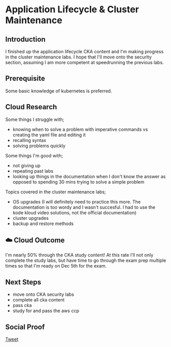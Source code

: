 
# Application Lifecycle & Cluster Maintenance

## Introduction

I finished up the application lifecycle CKA content and I'm making progress in the cluster maintenance labs. I hope that I'll move onto the security section, assuming I am more competent at speedrunning the previous labs.

## Prerequisite

Some basic knowledge of kubernetes is preferred.

## Cloud Research

Some things I struggle with;
- knowing when to solve a problem with imperative commands vs creating the yaml file and editing it
- recalling syntax
- solving problems quickly

Some things I'm good with;
- not giving up
- repeating past labs
- looking up things in the documentation when I don't know the answer as opposed to spending 30 mins trying to solve a simple problem


Topics covered in the cluster maintenance labs;
- OS upgrades (I will definitely need to practice this more. The documentation is too wordy and I wasn't succesful. I had to use the kode kloud video solutions, not the official documentation)
- cluster upgrades
- backup and restore methods

## ☁️ Cloud Outcome

I'm nearly 50% through the CKA study content! At this rate I'll not only complete the study labs, but have time to go through the exam prep multiple times so that I'm ready on Dec 5th for the exam.

## Next Steps

- move onto CKA security labs
- complete all cka content
- pass cka
- study for and pass the aws ccp

## Social Proof
 
[Tweet](https://twitter.com/lrnallday/status/1331960655306510337)
